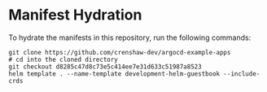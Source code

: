 # Manifest Hydration

To hydrate the manifests in this repository, run the following commands:

```shell
git clone https://github.com/crenshaw-dev/argocd-example-apps
# cd into the cloned directory
git checkout d8285c47d8c73e5c414ee7e31d633c51987a8523
helm template . --name-template development-helm-guestbook --include-crds
```
